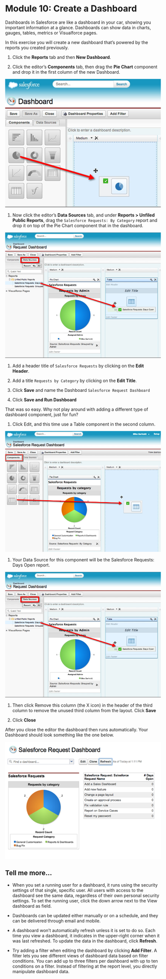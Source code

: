 # Module 10: Create a Dashboard

Dashboards in Salesforce are like a dashboard in your car, showing you important information at a glance. Dashboards can show data in charts, gauges, tables, metrics or Visualforce pages. 

In this exercise you will create a new dashboard that’s powered by the reports you created previously.

1. Click the **Reports** tab and then **New Dashboard**.

1. Click the editor’s **Components** tab, then drag the **Pie Chart** component and drop it in the first column of the new Dashboard.

![](https://raw.githubusercontent.com/sready/DeclarativeWorkbook/master/images/10-dashboard-add-pie-chart.png)

1. Now click the editor’s **Data Sources** tab, and under **Reports >  Unfiled Public Reports**, drag the `Salesforce Requests: By Category` report and drop it on top of the Pie Chart component that in the dashboard.

![](https://raw.githubusercontent.com/sready/DeclarativeWorkbook/master/images/10-dashboard-table-data-source.png)

1. Add a header title of `Salesforce Requests` by clicking on the **Edit Header**.

1. Add a title `Requests by Category` by clicking on the **Edit Title**.

1. Click **Save** and name the Dashboard `Salesforce Request Dashboard`

1. Click **Save and Run Dashboard**

That was so easy. Why not play around with adding a different type of dashboard component, just for fun?

1. Click Edit, and this time use a Table component in the second column.

![](https://raw.githubusercontent.com/sready/DeclarativeWorkbook/master/images/10-dashboard-add-table.png)

1. Your Data Source for this component will be the Salesforce Requests: Days Open report.

![](https://raw.githubusercontent.com/sready/DeclarativeWorkbook/master/images/10-dashboard-table-data-source.png)

1. Then click Remove this column (the X icon) in the header of the third column to remove the unused third column from the layout. Click **Save**

1. Click **Close**


After you close the editor the dashboard then runs automatically. Your Dashboard should look something like the one below.

![](https://raw.githubusercontent.com/sready/DeclarativeWorkbook/master/images/10-dashboard-table-refresh.png)

## Tell me more...

* When you set a running user for a dashboard, it runs using the security settings of that single, specific user. All users with access to the dashboard see the same data, regardless of their own personal security settings. To set the running user, click the down arrow next to the View dashboard as field.

* Dashboards can be updated either manually or on a schedule, and they can be delivered through email and mobile.

* A dashboard won’t automatically refresh unless it is set to do so. Each time you view a dashboard, it indicates in the upper-right corner when it was last refreshed. To update the data in the dashboard, click **Refresh**.

* Try adding a filter when editing the dashboard by clicking **Add Filter**. A filter lets you see different views of dashboard data based on filter conditions. You can add up to three filters per dashboard with up to ten conditions on a filter. Instead of filtering at the report level, you directly manipulate dashboard data.
